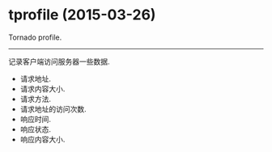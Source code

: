 # tprofile (2015-03-26)
Tornado profile.
***

记录客户端访问服务器一些数据.

* 请求地址.
* 请求内容大小.
* 请求方法.
* 请求地址的访问次数.
* 响应时间.
* 响应状态.
* 响应内容大小.
